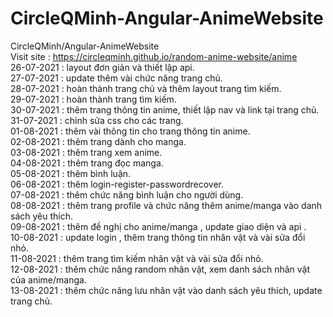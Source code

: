 # CircleQMinh-Angular-AnimeWebsite
CircleQMinh/Angular-AnimeWebsite<br>
Visit site : https://circleqminh.github.io/random-anime-website/anime <br>
26-07-2021 : layout đơn giản và thiết lập api.<br>
27-07-2021 : update thêm vài chức năng trang chủ.<br>
28-07-2021 : hoàn thành trang chủ và thêm layout trang tìm kiếm.<br>
29-07-2021 : hoàn thành trang tìm kiếm.<br>
30-07-2021 : thêm trang thông tin anime, thiết lập nav và link tại trang chủ.<br>
31-07-2021 : chỉnh sửa css cho các trang.<br>
01-08-2021 : thêm vài thông tin cho trang thông tin anime.<br>
02-08-2021 : thêm trang dành cho manga.<br>
03-08-2021 : thêm trang xem anime.<br>
04-08-2021 : thêm trang đọc manga.<br>
05-08-2021 : thêm bình luận.<br>
06-08-2021 : thêm login-register-passwordrecover.<br>
07-08-2021 : thêm chức năng bình luận cho người dùng.<br>
08-08-2021 : thêm trang profile và chức năng thêm anime/manga vào danh sách yêu thích.<br>
09-08-2021 : thêm đề nghị cho anime/manga , update giao diện và api .<br>
10-08-2021 : update login , thêm trang thông tin nhân vật và vài sửa đổi nhỏ.<br>
11-08-2021 : thêm trang tìm kiếm nhân vật và vài sửa đổi nhỏ.<br>
12-08-2021 : thêm chức năng random nhân vật, xem danh sách nhân vật của anime/manga.<br>
13-08-2021 : thêm chức năng lưu nhân vật vào danh sách yêu thích, update trang chủ.<br> 
